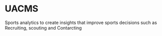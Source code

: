 # UACMS
Sports analytics  to create insights that improve sports decisions such as Recruiting, scouting and Contarcting 
